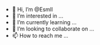 - 👋 Hi, I’m @Esmll
- 👀 I’m interested in ...
- 🌱 I’m currently learning ...
- 💞️ I’m looking to collaborate on ...
- 📫 How to reach me ...

<!---
Esmll/Esmll is a ✨ special ✨ repository because its `README.md` (this file) appears on your GitHub profile.
You can click the Preview link to take a look at your changes.
--->
